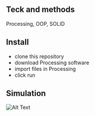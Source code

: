 ## Teck and methods
Processing, OOP, SOLID

## Install
- clone this repository
- download Processing software
- import files in Processing
- click run

## Simulation
![Alt Text](simulation.gif)